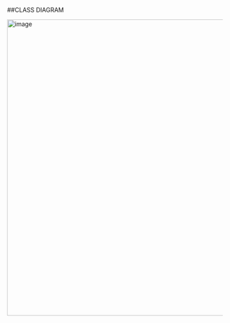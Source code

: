 ##CLASS DIAGRAM 



<img width="1178" height="691" alt="image" src="https://github.com/user-attachments/assets/c190a657-5af4-4515-bf72-aba34bc92792" />
